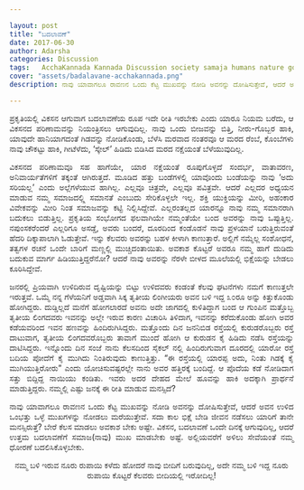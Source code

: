 ```yaml
---

layout: post
title: "ಬದಲಾವಣೆ"
date: 2017-06-30
author: Adarsha
categories: Discussion
tags:	AcchaKannada Kannada Discussion society samaja humans nature god transgender napumsakara Karnataka
cover: "assets/badalavane-acchakannada.png"
description: ನಾವು ಯಾವಾಗಲೂ ರಾವಣನ ಒಂದು ಕೆಟ್ಟ ಮುಖವನ್ನು ನೋಡಿ ಅವನನ್ನು ದೋಷಿಸುತ್ತೇವೆ, ಆದರೆ ಅವನ ಉಳಿದ ಒಂಭತ್ತು ಒಳ್ಳೆ ಮುಖಗಳನ್ನು ನೋಡಲು ಮರೆಯುತ್ತೇವೆ.

---
```


<p align ="justify">ಪ್ರಕೃತಿಯಲ್ಲಿ ವಿಕಸನ ಆಗುವಾಗ ಬದಲಾವಣೆಯ ರೂಪ ಇದೇ ರೀತಿ ಇರಬೇಕು ಎಂದು ಯಾರೂ ನಿಯಮ ಬರೆದು, ಆ ವಿಕಸನದ ಪರಿಣಾಮವನ್ನು ನಿಯಂತ್ರಿಸಲು ಆಗುವುದಿಲ್ಲ. ನಾವು ಒಂದು ಬೀಜವನ್ನು ಬಿತ್ತಿ, ನೀರು-ಗೊಬ್ಬರ ಹಾಕಿ, ಯಾವುದೇ ಹಾನಿಯಾಗದಂತೆ ಗಿಡವನ್ನು ನೋಡಿಕೊಂಡು, ಬೆಳೆಸಿ ಮರವಾದ ನಂತರವೂ ಆ ಮರದ ರೆಂಬೆ, ಕೊಂಬೆಗಳು ನಾವು ಚೌಕಟ್ಟು ಹಾಕಿ, ಗೀಟೆಳೆದು, ‘ಸ್ಕೇಲ್’ ಹಿಡಿದು ಬಿಡಿಸಿದ ಮರದ ನಕ್ಷೆಯಂತೆ ಬೆಳೆಯುವುದಿಲ್ಲ.</p><!--more-->

<p align ="justify">ವಿಕಸನದ ಪರಿಣಾಮವೂ ಸಹ ಹಾಗೆಯೇ, ಯಾರ ನಕ್ಷೆಯಂತೆ ರೂಪುಗೊಳ್ಳದೆ ಸಂದರ್ಭ, ವಾತಾವರಣ, ಅನಿವಾರ್ಯತೆಗಳಿಗೆ ತಕ್ಕಂತೆ ಆಗಿರುತ್ತದೆ. ಮೂಡಿದ ಹತ್ತು ಬಂಡೆಗಳಲ್ಲಿ ಯಾವೊಂದು ಬಂಡೆಯನ್ನು ನಾವು ‘ಅದು ಸರಿಯಲ್ಲ’ ಎಂದು ಅಲ್ಲೆಗಳೆಯುವ ಹಾಗಿಲ್ಲ. ಎಲ್ಲವೂ ಚಿತ್ರವೇ, ಎಲ್ಲವೂ ಪವಿತ್ರವೇ. ಆದರೆ ಎಲ್ಲದರ ಅಧ್ಯಯನ ಮಾಡುವ ನಮ್ಮ ಸಮಾಜದಲ್ಲ್ಲಿ ಸಮಾನತೆ ಎಂಬುದು ಸೇರಿಕೊಳ್ಳಲೇ ಇಲ್ಲ. ಶಕ್ತಿ ಯುಕ್ತಿಯನ್ನು ಮೀರಿ, ಅಹಂಕಾರ ವಿವೇಕವನ್ನು ಮೀರಿ ನಿಂತ ಸಮಾಜವನ್ನು ಕಟ್ಟಿ ನಿಲ್ಲಿಸಿದ್ದೇವೆ. ಎಲ್ಲರಂತಲ್ಲದ ಯಾರನ್ನೂ ನಾವು ನಮ್ಮ ಸಮಾನರಾಗಿ ಬದುಕಲು ಬಿಡುತ್ತಿಲ್ಲ. ಪ್ರಕೃತಿಯ ಸಂಭೋಗದ ಫಲವಾಗಿಯೇ ನಮ್ಮಂತೆಯೇ ಬಂದ ಅವರನ್ನು ನಾವು ಒಪ್ಪುತ್ತಿಲ್ಲ. ನಪುಂಸಕರೆಂದರೆ ಎಲ್ಲರಿಗೂ ಅಸಡ್ಡೆ, ಅವರು ಬಂದರೆ, ದೂರದಿಂದ ಕಂಡೊಡನೆ ನಾವು ಪ್ರಳಯಾನೆ ಬರುತ್ತಿರುವಂತೆ ಹೆದರಿ ದಿಕ್ಕಾಪಾಲಾಗಿ ಓಡುತ್ತೇವೆ. ಇನ್ನು ಕೆಲವರು ಅವರನ್ನು ಬಹಳ ಕೀಳಾಗಿ ಕಾಣುತ್ತಾರೆ. ಅಲ್ಲಿಗೆ ನಮ್ಮೆಲ್ಲ ಸಂಶೋಧನೆ, ತತ್ವಗಳ ರಚನೆ ಒಂದೇ ಬಾರಿಗೆ ಮಣ್ಣಲ್ಲಿ ಮುಚ್ಚಿದಂತಾಯಿತು. ಅವಕಾಶ ಕೊಟ್ಟರೆ ಅವರೂ ನಮ್ಮ ಹಾಗೆ ದುಡಿದು ಬದುಕುವ ಮಾರ್ಗ ಹಿಡಿಯುತ್ತಿದ್ದರೆನೋ? ಆದರೆ ನಾವು ಅವರನ್ನು ನೆರಳೇ ಬೀಳದ ಮೂಲೆಯಲ್ಲಿ ಭಿಕ್ಷೆಯನ್ನು ಬೇಡಲು ಕೂರಿಸಿದ್ದೇವೆ.</p>

<p align ="justify">ಜನರಲ್ಲಿ ಪ್ರಿಯವಾಗಿ ಉಳಿದಿರುವ ದೃಷ್ಟಿಯನ್ನು ಬಿಟ್ಟು ಉಳಿದವರು ಕಂಡಂತೆ ಕೆಲವು ಘಟನೆಗಳು ನಮಗೆ ಕಾಣುತ್ತಲೇ ಇರುತ್ತವೆ. ಒಮ್ಮೆ ನನ್ನ ಗೆಳೆಯನಿಗೆ ಅಡ್ಡವಾಗಿ ಸಿಕ್ಕ ತೃತೀಯ ಲಿಂಗೀಯರು ಅವನ ಬಳಿ ಇದ್ದ ೩೦ರೂ ಅನ್ನು ಕಿತ್ತುಕೊಂಡು ಹೋಗಿದ್ದರು. ದುಡ್ಡಿಲ್ಲದೆ ಮನೆಗೆ ಹೋಗಲಾರದೆ ಅವನು ಅದೇ ಜಾಗದಲ್ಲಿ ಕುಳಿತಿದ್ದಾಗ ಬಂದ ಆ ಗುಂಪಿನ ಮತ್ತೊಬ್ಬ ತೃತೀಯ ಲಿಂಗದವರು ಇವನನ್ನು ಅಲ್ಲೇ ಇರುವ ಕಾರಣ ವಿಚಾರಿಸಿ ತಿಳಿದಾಗ, ಇವನನ್ನು ಕರೆದುಕೊಂಡು ಹೋಗಿ ಅವರ ಕಡೆಯವರಿಂದ ಇವನ ಹಣವನ್ನು ಹಿಂದಿರುಗಿಸಿದ್ದರು. ಮತ್ತೊಂದು ದಿನ ಜನನಿಬಿಡ ರಸ್ತೆಯಲ್ಲಿ ಕುರುಡರೊಬ್ಬರು ರಸ್ತೆ ದಾಟುವಾಗ, ತೃತೀಯ ಲಿಂಗದವರೊಬ್ಬರು ತಾವಾಗೆ ಮುಂದೆ ಹೋಗಿ ಆ ಕುರುಡನ ಕೈ ಹಿಡಿದು ನಡೆಸಿ ರಸ್ತೆಯನ್ನು ದಾಟಿಸಿದ್ದರು. ಇನ್ನೊಂದು ದಿನ ಸಂಜೆ ನಾನು ಕೆಲಸದಿಂದ ಸೈಕಲ್ ನಲ್ಲಿ ಹಿಂದಿರುಗುವಾಗ ದೂರದಲ್ಲಿ ಯಾರೋ ರಸ್ತೆ ಬದಿಯ ಪೋದೆಗೆ ಕೈ ಮುಗಿದು ನಿಂತಿರುವುದು ಕಾಣುತ್ತಿತ್ತು. “ಈ ರಸ್ತೆಯಲ್ಲಿ ಯಾರಪ್ಪ ಅದು, ನಿಂತು ಗಿಡಕ್ಕೆ ಕೈ ಮುಗಿಯುತ್ತಿರೋರು” ಎಂದು ಯೋಚಿಸುವಷ್ಟರಲ್ಲೇ ನಾನು ಅವರ ಹತ್ತಿರಕ್ಕೆ ಬಂದಿದ್ದೆ. ಆ ಪೊದೆಯ ಕಡೆ ನೋಡಿದಾಗ ಸತ್ತು ಬಿದ್ದಿದ್ದ ನಾಯಿಯು ಕಂಡಿತು. ಇವರು ಅದರ ದೇಹದ ಮೇಲೆ ಹೂವನ್ನು ಹಾಕಿ ಅದಕ್ಕಾಗಿ ಪ್ರಾರ್ಥನೆ ಮಾಡುತ್ತಿದ್ದರು. ನಮ್ಮಲ್ಲಿ ಎಷ್ಟು ಜನಕ್ಕೆ ಈ ರೀತಿ ಮಾಡುವ ಮನಸ್ಸಿದೆ?</p>

<p align ="justify">ನಾವು ಯಾವಾಗಲೂ ರಾವಣನ ಒಂದು ಕೆಟ್ಟ ಮುಖವನ್ನು ನೋಡಿ ಅವನನ್ನು ದೋಷಿಸುತ್ತೇವೆ, ಆದರೆ ಅವನ ಉಳಿದ ಒಂಭತ್ತು ಒಳ್ಳೆ ಮುಖಗಳನ್ನು ನೋಡಲು ಮರೆಯುತ್ತೇವೆ. ಸದಾ ಕಾಲ ಭಿಕ್ಷೆ ಬೇಡಿ ಜೀವನ ನಡೆಸಲು ಯಾರಿಗೆ ತಾನೇ ಮನಸ್ಸಿರುತ್ತೆ? ಬೇರೆ ಕೆಲಸ ಮಾಡಲು ಅವಕಾಶ ಬೇಕು ಅಷ್ಟೇ. ವಿಕಸನ, ಬದಲಾವಣೆ ಒಂದೇ ದಿನಕ್ಕೆ ಆಗುವುದಿಲ್ಲ, ಆದರೆ ಉತ್ತಮ ಬದಲಾವಣೆಗೆ ಸಮಾಜ(ನಾವು) ಮುಖ ಮಾಡಬೇಕು ಅಷ್ಟೆ. ಅಲ್ಲಿಯವರೆಗೆ ಅಳಿಲು ಸೇವೆಯಂತೆ ನಮ್ಮ ಧೋರಣೆ ಬದಲಿಸಿಕೊಳ್ಳಬೇಕು.</p>

<p align ="center">ನಮ್ಮ ಬಳಿ ಇರುವ ನೂರು ರುಪಾಯಿ ಕಳೆದು ಹೋದರೆ ನಾವು ಬೀದಿಗೆ ಬರುವುದಿಲ್ಲ, ಅದೇ ನಮ್ಮ ಬಳಿ ಇದ್ದ ನೂರು ರುಪಾಯಿ ಕೊಟ್ಟರೆ ಕೆಲವರು ಬೀದಿಯಲ್ಲಿ ಇರೋದಿಲ್ಲ!</p>
